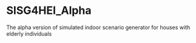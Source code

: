 # SISG4HEI_Alpha
The alpha version of simulated indoor scenario generator for houses with elderly individuals
